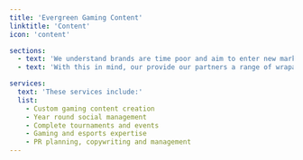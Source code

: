 ```yaml
---
title: 'Evergreen Gaming Content'
linktitle: 'Content'
icon: 'content'

sections:
  - text: 'We understand brands are time poor and aim to enter new markets, though often do not have the time, understanding to master each emerging market and opportunity.'
  - text: 'With this in mind, our provide our partners a range of wraparound services that ensure a cohesive digital presence, authentically engaging digital natives where they are comfortable and receptive to messaging.'

services:
  text: 'These services include:'
  list:
    - Custom gaming content creation
    - Year round social management
    - Complete tournaments and events
    - Gaming and esports expertise
    - PR planning, copywriting and management
---
```

